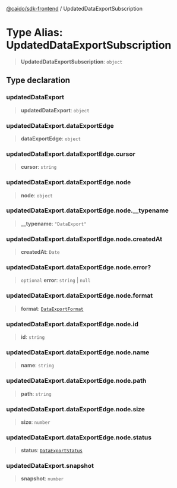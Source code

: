 [@caido/sdk-frontend](../index.md) / UpdatedDataExportSubscription

# Type Alias: UpdatedDataExportSubscription

> **UpdatedDataExportSubscription**: `object`

## Type declaration

### updatedDataExport

> **updatedDataExport**: `object`

### updatedDataExport.dataExportEdge

> **dataExportEdge**: `object`

### updatedDataExport.dataExportEdge.cursor

> **cursor**: `string`

### updatedDataExport.dataExportEdge.node

> **node**: `object`

### updatedDataExport.dataExportEdge.node.\_\_typename

> **\_\_typename**: `"DataExport"`

### updatedDataExport.dataExportEdge.node.createdAt

> **createdAt**: `Date`

### updatedDataExport.dataExportEdge.node.error?

> `optional` **error**: `string` \| `null`

### updatedDataExport.dataExportEdge.node.format

> **format**: [`DataExportFormat`](DataExportFormat.md)

### updatedDataExport.dataExportEdge.node.id

> **id**: `string`

### updatedDataExport.dataExportEdge.node.name

> **name**: `string`

### updatedDataExport.dataExportEdge.node.path

> **path**: `string`

### updatedDataExport.dataExportEdge.node.size

> **size**: `number`

### updatedDataExport.dataExportEdge.node.status

> **status**: [`DataExportStatus`](DataExportStatus.md)

### updatedDataExport.snapshot

> **snapshot**: `number`
